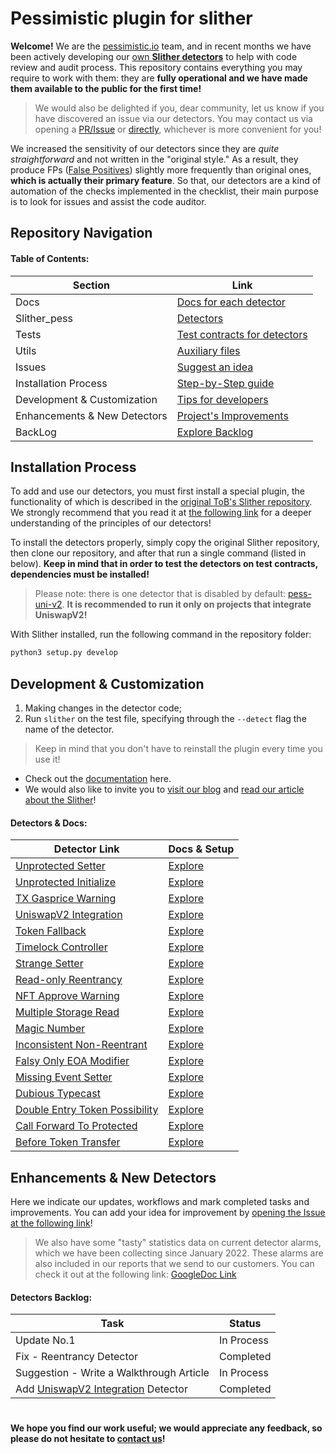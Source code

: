 # Pessimistic plugin for slither

**Welcome!** We are the [pessimistic.io](https://pessimistic.io/) team, and in recent months we have been actively developing our [own **Slither detectors**](https://github.com/pessimistic-io/custom_detectors/tree/master/slither_pess/detectors) to help with code review and audit process. This repository contains everything you may require to work with them: they are **fully operational and we have made them available to the public for the first time!**

> We would also be delighted if you, dear community, let us know if you have discovered an issue via our detectors. You may contact us via opening a [PR/Issue](https://github.com/pessimistic-io/custom_detectors/issues) or [directly](mailto:gm@pessimistic.io), whichever is more convenient for you!

We increased the sensitivity of our detectors since they are *quite straightforward* and not written in the "original style." As a result, they produce FPs ([False Positives](https://en.wikipedia.org/wiki/False_positives_and_false_negatives)) slightly more frequently than original ones, **which is actually their primary feature**. So that, our detectors are a kind of automation of the checks implemented in the checklist, their main purpose is to look for issues and assist the code auditor.

## Repository Navigation

#### **Table of Contents:**

| Section                      | Link                                                                                                          |
|------------------------------|---------------------------------------------------------------------------------------------------------------|
| Docs                         | [Docs for each detector](https://github.com/pessimistic-io/custom_detectors/tree/master/docs)                 |
| Slither_pess                 | [Detectors](https://github.com/pessimistic-io/custom_detectors/tree/master/slither_pess)                      |
| Tests                        | [Test contracts for detectors](https://github.com/pessimistic-io/custom_detectors/tree/master/tests)          |
| Utils                        | [Auxiliary files](https://github.com/pessimistic-io/custom_detectors/tree/master/utils)                       |
| Issues                       | [Suggest an idea](https://github.com/pessimistic-io/custom_detectors/issues)                                  |
| Installation Process         | [Step-by-Step guide](https://github.com/pessimistic-io/custom_detectors#installation-process)                 |
| Development & Customization  | [Tips for developers](https://github.com/pessimistic-io/custom_detectors#development--customization)          |
| Enhancements & New Detectors | [Project's Improvements](https://github.com/pessimistic-io/custom_detectors#enhancements--new-detectors)      |
| BackLog                      | [Explore Backlog](https://github.com/pessimistic-io/custom_detectors/blob/master/README.md#detectors-backlog) |


## Installation Process

To add and use our detectors, you must first install a special plugin, the functionality of which is described in the [original ToB's Slither repository](https://github.com/crytic/slither). We strongly recommend that you read it at [the following link](https://github.com/crytic/slither) for a deeper understanding of the principles of our detectors!

To install the detectors properly, simply copy the original Slither repository, then clone our repository, and after that run a single command (listed in below). **Keep in mind that in order to test the detectors on test contracts, dependencies must be installed!**

> Please note: there is one detector that is disabled by default: [pess-uni-v2](https://github.com/pessimistic-io/custom_detectors/blob/master/slither_pess/detectors/uni_v2.py). **It is recommended to run it only on projects that integrate UniswapV2!**

With Slither installed, run the following command in the repository folder:

```bash
python3 setup.py develop

```

## Development & Customization

1. Making changes in the detector code;
2. Run `slither` on the test file, specifying through the `--detect` flag the name of the detector.

> Keep in mind that you don't have to reinstall the plugin every time you use it!

- Check out the [documentation](https://github.com/trailofbits/slither/wiki/Adding-a-new-detector) here.
- We would also like to invite you to [visit our blog](https://blog.pessimistic.io/) and [read our article about the Slither](https://blog.pessimistic.io/slither-an-auditors-cornucopia-a8793ea96e67)! 

#### **Detectors & Docs:**

| Detector Link                                                                                                                                             | Docs & Setup                                                                                                     |
|-----------------------------------------------------------------------------------------------------------------------------------------------------------|------------------------------------------------------------------------------------------------------------------|
| [Unprotected Setter](https://github.com/pessimistic-io/custom_detectors/blob/master/slither_pess/detectors/unprotected_setter.py)                         | [Explore](https://github.com/pessimistic-io/custom_detectors/blob/master/docs/unprotected_setter.md)             |
| [Unprotected Initialize](https://github.com/pessimistic-io/custom_detectors/blob/master/slither_pess/detectors/unprotected_initialize.py)                 | [Explore](https://github.com/pessimistic-io/custom_detectors/blob/master/docs/unprotected_initialize.md)         |
| [TX Gasprice Warning](https://github.com/pessimistic-io/custom_detectors/blob/master/slither_pess/detectors/tx_gasprice_warning.py)                       | [Explore](https://github.com/pessimistic-io/custom_detectors/blob/master/docs/tx_gasprice_warning.md)            |
| [UniswapV2 Integration](https://github.com/pessimistic-io/custom_detectors/blob/master/slither_pess/detectors/uni_v2.py)                                  | [Explore](https://github.com/pessimistic-io/custom_detectors/blob/master/docs/integration_uniswapV2.md)          |
| [Token Fallback](https://github.com/pessimistic-io/custom_detectors/blob/master/slither_pess/detectors/token_fallback.py)                                 | [Explore](https://github.com/pessimistic-io/custom_detectors/blob/master/docs/token_fallback.md)                 |
| [Timelock Controller](https://github.com/pessimistic-io/custom_detectors/blob/master/slither_pess/detectors/timelock_controller.py)                       | [Explore](https://github.com/pessimistic-io/custom_detectors/blob/master/docs/timelock_controller.md)            |
| [Strange Setter](https://github.com/pessimistic-io/custom_detectors/blob/master/slither_pess/detectors/strange_setter.py)                                 | [Explore](https://github.com/pessimistic-io/custom_detectors/blob/master/docs/strange_setter.md)                 |
| [Read-only Reentrancy](https://github.com/pessimistic-io/custom_detectors/blob/master/slither_pess/detectors/read_only_reentrancy.py)                     | [Explore](https://github.com/pessimistic-io/custom_detectors/blob/master/docs/readonly_reentrancy.md)            |
| [NFT Approve Warning](https://github.com/pessimistic-io/custom_detectors/blob/master/slither_pess/detectors/nft_approve_warning.py)                       | [Explore](https://github.com/pessimistic-io/custom_detectors/blob/master/docs/nft_approve_warning.md)            |
| [Multiple Storage Read](https://github.com/pessimistic-io/custom_detectors/blob/master/slither_pess/detectors/multiple_storage_read.py)                   | [Explore](https://github.com/pessimistic-io/custom_detectors/blob/master/docs/multiple_storage_read.md)          |
| [Magic Number](https://github.com/pessimistic-io/custom_detectors/blob/master/slither_pess/detectors/magic_number.py)                                     | [Explore](https://github.com/pessimistic-io/custom_detectors/blob/master/docs/magic_number.md)                   |
| [Inconsistent Non-Reentrant](https://github.com/pessimistic-io/custom_detectors/blob/master/slither_pess/detectors/inconsistent_nonreentrant.py)          | [Explore](https://github.com/pessimistic-io/custom_detectors/blob/master/docs/inconsistent_nonreentrant.md)      |
| [Falsy Only EOA Modifier](https://github.com/pessimistic-io/custom_detectors/blob/master/slither_pess/detectors/falsy_only_eoa_modifier.py)               | [Explore](https://github.com/pessimistic-io/custom_detectors/blob/master/docs/falsy_only_eoa_modifier.md)        |
| [Missing Event Setter](https://github.com/pessimistic-io/custom_detectors/blob/master/slither_pess/detectors/event_setter.py)                             | [Explore](https://github.com/pessimistic-io/custom_detectors/blob/master/docs/event_setter.md)                   |
| [Dubious Typecast](https://github.com/pessimistic-io/custom_detectors/blob/master/slither_pess/detectors/dubious_typecast.py)                             | [Explore](https://github.com/pessimistic-io/custom_detectors/blob/master/docs/dubious_typecast.md)               |
| [Double Entry Token Possibility](https://github.com/pessimistic-io/custom_detectors/blob/master/slither_pess/detectors/double_entry_token_possibility.py) | [Explore](https://github.com/pessimistic-io/custom_detectors/blob/master/docs/double_entry_token_possibility.md) |
| [Call Forward To Protected](https://github.com/pessimistic-io/custom_detectors/blob/master/slither_pess/detectors/call_forward_to_protected.py)           | [Explore](https://github.com/pessimistic-io/custom_detectors/blob/master/docs/call_forward_to_protected.md)      |
| [Before Token Transfer](https://github.com/pessimistic-io/custom_detectors/blob/master/slither_pess/detectors/before_token_transfer.py)                   | [Explore](https://github.com/pessimistic-io/custom_detectors/blob/master/docs/before_token_transfer.md)          |


## Enhancements & New Detectors

Here we indicate our updates, workflows and mark completed tasks and improvements. You can add your idea for improvement by [opening the Issue at the following link](https://github.com/pessimistic-io/custom_detectors/issues)! 

> We also have some "tasty" statistics data on current detector alarms, which we have been collecting since January 2022. These alarms are also included in our reports that we send to our customers. You can check it out at the following link: [GoogleDoc Link](https://docs.google.com/spreadsheets/d/1koDJ5y5oYYUP35Jm7jXE_VzW1XzDkrWbfX2sa6KLgx0/edit?hl=ru#gid=0)

#### **Detectors Backlog:**

| Task                                                                                                                                  | Status     |
|---------------------------------------------------------------------------------------------------------------------------------------|------------|
| Update No.1                                                                                                                           | In Process |
| Fix - Reentrancy Detector                                                                                                             | Completed  |
| Suggestion - Write a Walkthrough Article                                                                                              | In Process |
| Add [UniswapV2 Integration](https://github.com/pessimistic-io/custom_detectors/blob/master/slither_pess/detectors/uni_v2.py) Detector | Completed  |

#

**We hope you find our work useful; we would appreciate any feedback, so please do not hesitate to [contact us](mailto:gm@pessimistic.io)!**
